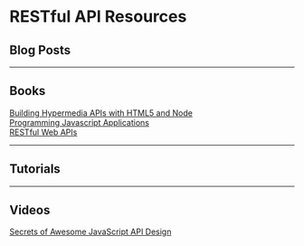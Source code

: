 # RESTful API Resources

## Blog Posts  
[]()  

***  

## Books  
[Building Hypermedia APIs with HTML5 and Node](http://shop.oreilly.com/product/0636920020530.do)  
[Programming Javascript Applications](http://chimera.labs.oreilly.com/books/1234000000262)  
[RESTful Web APIs](http://shop.oreilly.com/product/0636920028468.do)  

***  

## Tutorials  
[]()  

***  

## Videos  
[Secrets of Awesome JavaScript API Design](https://www.youtube.com/watch?v=QlQm786MClE)  

